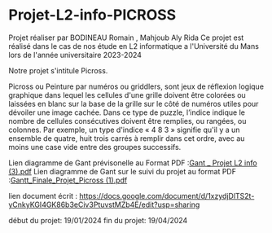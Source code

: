 # Projet-L2-info-PICROSS
Projet réaliser par BODINEAU Romain , Mahjoub Aly Rida
Ce projet est réalisé dans le cas de nos étude en L2 informatique a l'Université du Mans lors de l'année universitaire 2023-2024

Notre projet s'intitule Picross.

Picross ou Peinture par numéros ou griddlers, sont jeux de réflexion logique graphique dans lequel les cellules d'une grille doivent être colorées ou laissées en blanc sur la base de la grille sur le côté de numéros utiles pour dévoiler une image cachée. Dans ce type de puzzle, l’indice indique le nombre de cellules consécutives doivent être remplies, ou rangées, ou colonnes. Par exemple, un type d'indice « 4 8 3 » signifie qu'il y a un ensemble de quatre, huit trois carrés à remplir dans cet ordre, avec au moins une case vide entre des groupes successifs.

Lien diagramme de Gant prévisonelle au Format PDF :[Gant _ Projet L2 info (3).pdf](https://github.com/romain72510/Picross-L2-info/files/14065718/Gant._.Projet.L2.info.3.pdf)
Lien diagramme de Gant sur le suivi du projet au format PDF :[Gantt_Finale_Projet_Picross (1).pdf](https://github.com/romain72510/Picross-L2-info/files/15040279/Gantt_Finale_Projet_Picross.1.pdf)




lien document écrit :
https://docs.google.com/document/d/1xzydjDlTS2t-yCnkyKGI4GK86b3eCiv3PtuvstMZb4E/edit?usp=sharing

début du projet: 19/01/2024
fin du projet: 19/04/2024

